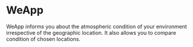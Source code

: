 # WeApp
WeApp informs you about the atmospheric condition of your environment irrespective of the geographic location. It also allows you to compare condition of chosen locations. 
